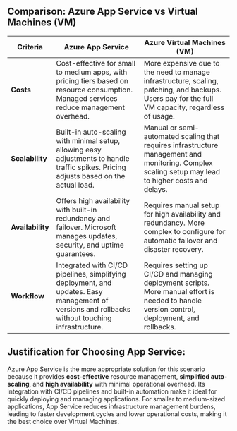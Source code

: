 
## Comparison: Azure App Service vs Virtual Machines (VM)

| **Criteria**     | **Azure App Service**                                        | **Azure Virtual Machines (VM)**                             |
|------------------|--------------------------------------------------------------|------------------------------------------------------------|
| **Costs**        | Cost-effective for small to medium apps, with pricing tiers based on resource consumption. Managed services reduce management overhead. | More expensive due to the need to manage infrastructure, scaling, patching, and backups. Users pay for the full VM capacity, regardless of usage. |
| **Scalability**  | Built-in auto-scaling with minimal setup, allowing easy adjustments to handle traffic spikes. Pricing adjusts based on the actual load. | Manual or semi-automated scaling that requires infrastructure management and monitoring. Complex scaling setup may lead to higher costs and delays. |
| **Availability** | Offers high availability with built-in redundancy and failover. Microsoft manages updates, security, and uptime guarantees. | Requires manual setup for high availability and redundancy. More complex to configure for automatic failover and disaster recovery. |
| **Workflow**     | Integrated with CI/CD pipelines, simplifying deployment, and updates. Easy management of versions and rollbacks without touching infrastructure. | Requires setting up CI/CD and managing deployment scripts. More manual effort is needed to handle version control, deployment, and rollbacks. |

## Justification for Choosing App Service:
Azure App Service is the more appropriate solution for this scenario because it provides **cost-effective** resource management, **simplified auto-scaling**, and **high availability** with minimal operational overhead. Its integration with CI/CD pipelines and built-in automation make it ideal for quickly deploying and managing applications. For smaller to medium-sized applications, App Service reduces infrastructure management burdens, leading to faster development cycles and lower operational costs, making it the best choice over Virtual Machines.